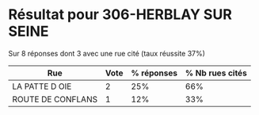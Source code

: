 # Résultat pour 306-HERBLAY SUR SEINE

Sur 8 réponses dont 3 avec une rue cité (taux réussite 37%)

| Rue | Vote | % réponses | % Nb rues cités|
|-----|------|------------|----------------|
| LA PATTE D OIE | 2 | 25% | 66%|
| ROUTE DE CONFLANS | 1 | 12% | 33%|
